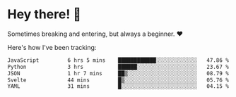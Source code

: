 # Hey there! 👋
Sometimes breaking and entering, but always a beginner. ❤️

Here's how I've been tracking:
<!--START_SECTION:waka-->

```txt
JavaScript         6 hrs 5 mins    ████████████░░░░░░░░░░░░░   47.86 %
Python             3 hrs           ██████░░░░░░░░░░░░░░░░░░░   23.67 %
JSON               1 hr 7 mins     ██▒░░░░░░░░░░░░░░░░░░░░░░   08.79 %
Svelte             44 mins         █▒░░░░░░░░░░░░░░░░░░░░░░░   05.76 %
YAML               31 mins         █░░░░░░░░░░░░░░░░░░░░░░░░   04.15 %
```

<!--END_SECTION:waka-->
